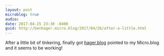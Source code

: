 ```yaml
---
layout: post
microblog: true
audio: 
date: 2017-04-25 23:30 -0400
guid: http://benhager.micro.blog/2017/04/26/after-a-little.html
---
```

After a little bit of tinkering, finally got [hager.blog](http://hager.blog) pointed to my Micro.blog and it seems to be working!
